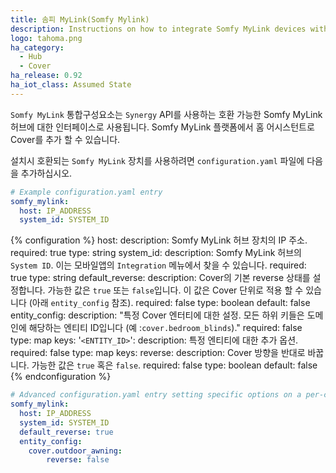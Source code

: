 ```yaml
---
title: 솜피 MyLink(Somfy Mylink)
description: Instructions on how to integrate Somfy MyLink devices with Home Assistant.
logo: tahoma.png
ha_category:
  - Hub
  - Cover
ha_release: 0.92
ha_iot_class: Assumed State
---
```


`Somfy MyLink` 통합구성요소는 `Synergy` API를 사용하는 호환 가능한 Somfy MyLink 허브에 대한 인터페이스로 사용됩니다. Somfy MyLink 플랫폼에서 홈 어시스턴트로 Cover를 추가 할 수 있습니다.

설치시 호환되는 `Somfy MyLink` 장치를 사용하려면 `configuration.yaml` 파일에 다음을 추가하십시오.

```yaml
# Example configuration.yaml entry
somfy_mylink:
  host: IP_ADDRESS
  system_id: SYSTEM_ID
```

{% configuration %}
host:
  description: Somfy MyLink 허브 장치의 IP 주소.
  required: true
  type: string
system_id:
  description: Somfy MyLink 허브의 `System ID`. 이는 모바일앱의 `Integration` 메뉴에서 찾을 수 있습니다.
  required: true
  type: string
default_reverse:
  description: Cover의 기본 reverse 상태를 설정합니다. 가능한 값은 `true` 또는 `false`입니다. 이 값은 Cover 단위로 적용 할 수 있습니다 (아래 `entity_config` 참조).
  required: false
  type: boolean
  default: false
entity_config:
  description: "특정 Cover 엔터티에 대한 설정. 모든 하위 키들은 도메인에 해당하는 엔티티 ID입니다 (예 :`cover.bedroom_blinds`)."
  required: false
  type: map
  keys:
    '`<ENTITY_ID>`':
      description: 특정 엔티티에 대한 추가 옵션.
      required: false
      type: map
      keys:
        reverse:
          description: Cover 방향을 반대로 바꿉니다. 가능한 값은 `true` 혹은 `false`.
          required: false
          type: boolean
          default: false
{% endconfiguration %}

```yaml
# Advanced configuration.yaml entry setting specific options on a per-cover basis
somfy_mylink:
  host: IP_ADDRESS
  system_id: SYSTEM_ID
  default_reverse: true
  entity_config:
    cover.outdoor_awning:
        reverse: false
```
